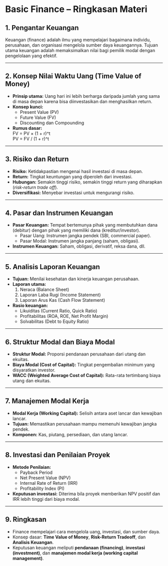 # Basic Finance – Ringkasan Materi

## 1. Pengantar Keuangan
Keuangan (finance) adalah ilmu yang mempelajari bagaimana individu, perusahaan, dan organisasi mengelola sumber daya keuangannya. Tujuan utama keuangan adalah memaksimalkan nilai bagi pemilik modal dengan pengelolaan yang efektif.

---

## 2. Konsep Nilai Waktu Uang (Time Value of Money)
- **Prinsip utama:** Uang hari ini lebih berharga daripada jumlah yang sama di masa depan karena bisa diinvestasikan dan menghasilkan return.  
- **Konsep kunci:**
  - Present Value (PV)
  - Future Value (FV)
  - Discounting dan Compounding
- **Rumus dasar:**  
  FV = PV × (1 + r)^t  
  PV = FV / (1 + r)^t  

---

## 3. Risiko dan Return
- **Risiko:** Ketidakpastian mengenai hasil investasi di masa depan.  
- **Return:** Tingkat keuntungan yang diperoleh dari investasi.  
- **Hubungan:** Semakin tinggi risiko, semakin tinggi return yang diharapkan (*risk-return trade off*).  
- **Diversifikasi:** Menyebar investasi untuk mengurangi risiko.  

---

## 4. Pasar dan Instrumen Keuangan
- **Pasar Keuangan:** Tempat bertemunya pihak yang membutuhkan dana (debitur) dengan pihak yang memiliki dana (kreditur/investor).  
  - Pasar Uang: Instrumen jangka pendek (SBI, commercial paper).  
  - Pasar Modal: Instrumen jangka panjang (saham, obligasi).  
- **Instrumen Keuangan:** Saham, obligasi, derivatif, reksa dana, dll.  

---

## 5. Analisis Laporan Keuangan
- **Tujuan:** Menilai kesehatan dan kinerja keuangan perusahaan.  
- **Laporan utama:**
  1. Neraca (Balance Sheet)  
  2. Laporan Laba Rugi (Income Statement)  
  3. Laporan Arus Kas (Cash Flow Statement)  
- **Rasio keuangan:**
  - Likuiditas (Current Ratio, Quick Ratio)  
  - Profitabilitas (ROA, ROE, Net Profit Margin)  
  - Solvabilitas (Debt to Equity Ratio)  

---

## 6. Struktur Modal dan Biaya Modal
- **Struktur Modal:** Proporsi pendanaan perusahaan dari utang dan ekuitas.  
- **Biaya Modal (Cost of Capital):** Tingkat pengembalian minimum yang disyaratkan investor.  
- **WACC (Weighted Average Cost of Capital):** Rata-rata tertimbang biaya utang dan ekuitas.  

---

## 7. Manajemen Modal Kerja
- **Modal Kerja (Working Capital):** Selisih antara aset lancar dan kewajiban lancar.  
- **Tujuan:** Memastikan perusahaan mampu memenuhi kewajiban jangka pendek.  
- **Komponen:** Kas, piutang, persediaan, dan utang lancar.  

---

## 8. Investasi dan Penilaian Proyek
- **Metode Penilaian:**
  - Payback Period
  - Net Present Value (NPV)
  - Internal Rate of Return (IRR)
  - Profitability Index (PI)
- **Keputusan investasi:** Diterima bila proyek memberikan NPV positif dan IRR lebih tinggi dari biaya modal.  

---

## 9. Ringkasan
- Finance mempelajari cara mengelola uang, investasi, dan sumber daya.  
- Konsep dasar: **Time Value of Money**, **Risk-Return Tradeoff**, dan **Analisis Keuangan**.  
- Keputusan keuangan meliputi **pendanaan (financing)**, **investasi (investment)**, dan **manajemen modal kerja (working capital management)**.  
